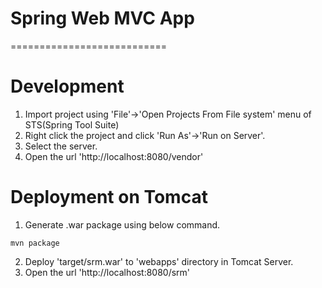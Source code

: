 # Spring Web MVC App 
===========================
 
# Development
1. Import project using 'File'->'Open Projects From File system' menu of STS(Spring Tool Suite) 
2. Right click the project and click 'Run As'->'Run on Server'.
3. Select the server.
4. Open the url 'http://localhost:8080/vendor'

# Deployment on Tomcat
1. Generate .war package using below command. 
```
mvn package
```

2. Deploy 'target/srm.war' to 'webapps' directory in Tomcat Server.
3. Open the url 'http://localhost:8080/srm'
